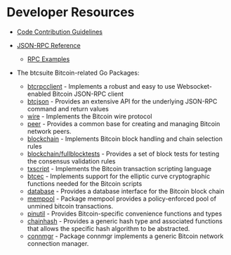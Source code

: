 # Developer Resources

* [Code Contribution Guidelines](https://github.com/nyodeco/pind/tree/master/docs/code_contribution_guidelines.md)

* [JSON-RPC Reference](https://github.com/nyodeco/pind/tree/master/docs/json_rpc_api.md)
  * [RPC Examples](https://github.com/nyodeco/pind/tree/master/docs/json_rpc_api.md#ExampleCode)

* The btcsuite Bitcoin-related Go Packages:
  * [btcrpcclient](https://github.com/nyodeco/pind/tree/master/rpcclient) - Implements a
    robust and easy to use Websocket-enabled Bitcoin JSON-RPC client
  * [btcjson](https://github.com/nyodeco/pind/tree/master/btcjson) - Provides an extensive API
    for the underlying JSON-RPC command and return values
  * [wire](https://github.com/nyodeco/pind/tree/master/wire) - Implements the
    Bitcoin wire protocol
  * [peer](https://github.com/nyodeco/pind/tree/master/peer) -
    Provides a common base for creating and managing Bitcoin network peers.
  * [blockchain](https://github.com/nyodeco/pind/tree/master/blockchain) -
    Implements Bitcoin block handling and chain selection rules
  * [blockchain/fullblocktests](https://github.com/nyodeco/pind/tree/master/blockchain/fullblocktests) -
    Provides a set of block tests for testing the consensus validation rules
  * [txscript](https://github.com/nyodeco/pind/tree/master/txscript) -
    Implements the Bitcoin transaction scripting language
  * [btcec](https://github.com/nyodeco/pind/tree/master/btcec) - Implements
    support for the elliptic curve cryptographic functions needed for the
    Bitcoin scripts
  * [database](https://github.com/nyodeco/pind/tree/master/database) -
    Provides a database interface for the Bitcoin block chain
  * [mempool](https://github.com/nyodeco/pind/tree/master/mempool) -
    Package mempool provides a policy-enforced pool of unmined bitcoin
    transactions.
  * [pinutil](https://github.com/nyodeco/pinutil) - Provides Bitcoin-specific
    convenience functions and types
  * [chainhash](https://github.com/nyodeco/pind/tree/master/chaincfg/chainhash) -
    Provides a generic hash type and associated functions that allows the
    specific hash algorithm to be abstracted.
  * [connmgr](https://github.com/nyodeco/pind/tree/master/connmgr) -
    Package connmgr implements a generic Bitcoin network connection manager.
